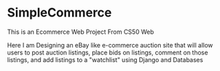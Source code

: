 # SimpleCommerce
This is an Ecommerce Web Project From CS50 Web

Here I am Designing an eBay like e-commerce auction site that will allow users to post auction listings, place bids on listings, comment on those listings, and add listings to a "watchlist" using Django and Databases
